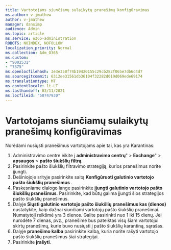 ```yaml
---
title: Vartotojams siunčiamų sulaikytų pranešimų konfigūravimas
ms.author: v-jmathew
author: v-jmathew
manager: dansimp
audience: Admin
ms.topic: article
ms.service: o365-administration
ROBOTS: NOINDEX, NOFOLLOW
localization_priority: Normal
ms.collection: Adm_O365
ms.custom:
- "9002531"
- "7375"
ms.openlocfilehash: 3e3e350f74b19420155c29cb282f065e7db6d4d7
ms.sourcegitcommit: 6312ee31561db36104f32282d019d069ede69174
ms.translationtype: MT
ms.contentlocale: lt-LT
ms.lasthandoff: 03/11/2021
ms.locfileid: "50747930"
---
```

# <a name="configure-quarantine-notifications-sent-to-users"></a>Vartotojams siunčiamų sulaikytų pranešimų konfigūravimas

Norėdami nusiųsti pranešimus vartotojams apie tai, kas yra Karantinas:

1. Administravimo centre eikite į **administravimo centrų**"  >  **Exchange**"  >  **apsaugos**  >  **pašto šiukšlių filtrą**.
2. Pasirinkite pašto šiukšlių filtravimo strategiją, kurios pranešimus norite įjungti.
3. Dešiniojoje srityje pasirinkite saitą **Konfigūruoti galutinio vartotojo pašto šiukšlių pranešimus** .
4. Paskesniame dialogo lange pasirinkite **įjungti galutinio vartotojo pašto šiukšlių pranešimus**. Pasirinkite, kad būtų galima įjungti šios strategijos pašto šiukšlių pranešimus.
5. Dalyje **Siųsti galutinio vartotojo pašto šiukšlių pranešimus kas (dienos)** nustatykite, kaip dažnai siunčiami vartotojų pašto šiukšlių pranešimai. Numatytoji reikšmė yra 3 dienos. Galite pasirinkti nuo 1 iki 15 dienų. Jei nurodėte 7 dienas, pvz., pranešime bus pateiktas visų šiam vartotojui skirtų pranešimų, kurie buvo nusiųsti į pašto šiukšlių karantiną, sąrašas.
6. Dalyje **pranešimo kalba** pasirinkite kalbą, kuria norite rašyti vartotojo pašto šiukšlių pranešimus šiai strategijai.
7. Pasirinkite **įrašyti**.
